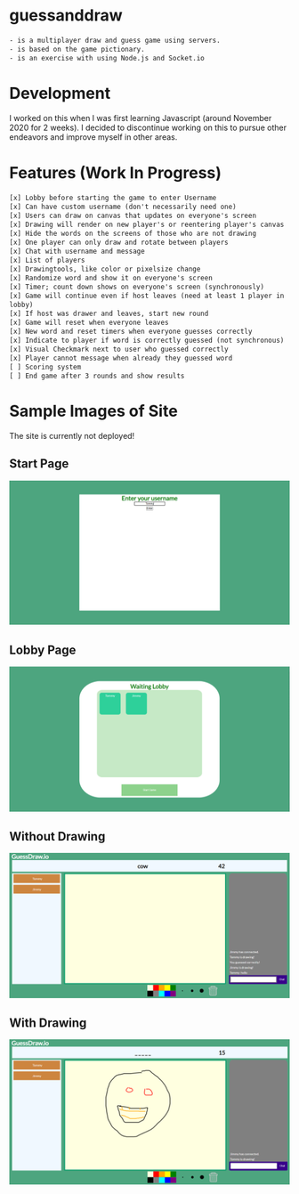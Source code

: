 # guessanddraw 

    - is a multiplayer draw and guess game using servers.
    - is based on the game pictionary.
    - is an exercise with using Node.js and Socket.io

# Development

I worked on this when I was first learning Javascript (around November 2020 for 2 weeks). I decided to discontinue working on this to pursue other endeavors and improve myself in other areas.

# Features (Work In Progress)
    [x] Lobby before starting the game to enter Username
    [x] Can have custom username (don't necessarily need one)
    [x] Users can draw on canvas that updates on everyone's screen
    [x] Drawing will render on new player's or reentering player's canvas
    [x] Hide the words on the screens of those who are not drawing 
    [x] One player can only draw and rotate between players
    [x] Chat with username and message
    [x] List of players
    [x] Drawingtools, like color or pixelsize change
    [x] Randomize word and show it on everyone's screen
    [x] Timer; count down shows on everyone's screen (synchronously)
    [x] Game will continue even if host leaves (need at least 1 player in lobby)
    [x] If host was drawer and leaves, start new round
    [x] Game will reset when everyone leaves
    [x] New word and reset timers when everyone guesses correctly
    [x] Indicate to player if word is correctly guessed (not synchronous)
    [x] Visual Checkmark next to user who guessed correctly
    [x] Player cannot message when already they guessed word
    [ ] Scoring system
    [ ] End game after 3 rounds and show results
    
# Sample Images of Site

The site is currently not deployed!

## Start Page

![startpage](./sample-game-images/startpage.PNG)

## Lobby Page

![lobbypage](./sample-game-images/lobby.PNG)

## Without Drawing

![samplegame2](./sample-game-images/game2.PNG)

## With Drawing

![samplegame2](./sample-game-images/game1.PNG)

